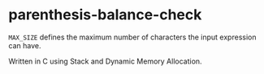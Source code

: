 # parenthesis-balance-check

`MAX_SIZE` defines the maximum number of characters the input expression can have.

Written in C using Stack and Dynamic Memory Allocation.
